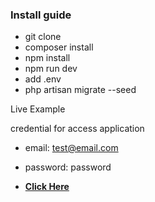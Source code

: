 ### Install guide

- git clone
- composer install
- npm install
- npm run dev
- add .env
- php artisan migrate --seed


Live Example

credential for access application
- email: test@email.com
- password: password

- **[Click Here](https://social.growthside.app/)**
